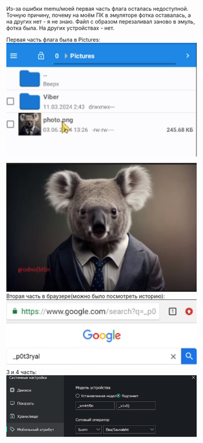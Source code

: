 Из-за ошибки memu/моей первая часть флага осталась недоступной.
Точную причину, почему на моём ПК в эмуляторе фотка оставалась, а на других нет - я не знаю. Файл с образом перезаливал заново в эмуль, фотка была. На других устройствах - нет.

Первая часть флага была в Pictures:
![Image alt](https://github.com/Kafedralll/Junior.Crypt.2024-CTF/blob/main/img/Lost-01.png)


![Image alt](https://github.com/Kafedralll/Junior.Crypt.2024-CTF/blob/main/img/Lost-02.png)
Вторая часть в браузере(можно было посмотреть историю):
![Image alt](https://github.com/Kafedralll/Junior.Crypt.2024-CTF/blob/main/img/Lost-03.png)
3 и 4 часть:
![Image alt](https://github.com/Kafedralll/Junior.Crypt.2024-CTF/blob/main/img/Lost-04.png)
